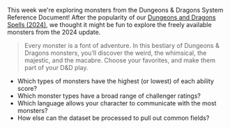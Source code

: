 This week we're exploring monsters from the Dungeons & Dragons System Reference Document! After the popularity of our [Dungeons and Dragons Spells (2024)](https://tidytues.day/2024/2024-12-17), we thought it might be fun to explore the freely available monsters from the 2024 update.

> Every monster is a font of adventure. In this bestiary of Dungeons & Dragons monsters, you’ll discover the weird, the whimsical, the majestic, and the macabre. Choose your favorites, and make them part of your D&D play.

- Which types of monsters have the highest (or lowest) of each ability score?
- Which monster types have a broad range of challenger ratings?
- Which language allows your character to communicate with the most monsters?
- How else can the dataset be processed to pull out common fields?
